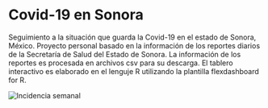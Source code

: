# Covid-19 en Sonora
Seguimiento a la situación que guarda la Covid-19 en el estado de Sonora, México.
Proyecto personal basado en la información de los reportes diarios de la Secretaría de Salud del Estado de Sonora.
La información de los reportes es procesada en archivos csv para su descarga.
El tablero interactivo es elaborado en el lenguje R utilizando la plantilla flexdashboard for R. 

![Incidencia semanal](https://raw.githubusercontent.com/dogomoreno/Covid19-Sonora-Municipios/master/Gr%C3%A1ficos%20diarios/diariomapinci.png)
